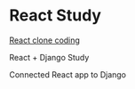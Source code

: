 # React Study
 [React clone coding](https://medium.com/@khwsc1/%EC%86%90%EC%9C%BC%EB%A1%9C-%EB%94%B0%EB%9D%BC-%EB%A7%8C%EB%93%9C%EB%8A%94-%EC%8B%AC%ED%94%8C%EB%85%B8%ED%8A%B8-%EC%95%B1-%EC%B4%88%EC%8B%AC%EC%9E%90%EB%A5%BC-%EC%9C%84%ED%95%9C-%EB%A6%AC%EC%95%A1%ED%8A%B8-%ED%8A%9C%ED%86%A0%EB%A6%AC%EC%96%BC-fa96abcf650)
 
 React + Django Study
 
 Connected React app to Django
